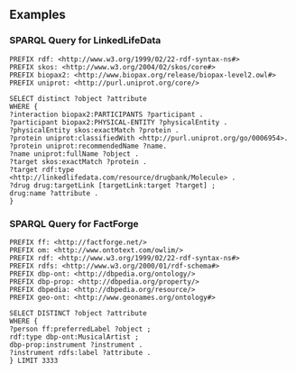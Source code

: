 ## Examples

### SPARQL Query for LinkedLifeData

    PREFIX rdf: <http://www.w3.org/1999/02/22-rdf-syntax-ns#>  
    PREFIX skos: <http://www.w3.org/2004/02/skos/core#>  
    PREFIX biopax2: <http://www.biopax.org/release/biopax-level2.owl#>  
    PREFIX uniprot: <http://purl.uniprot.org/core/>  
    
    SELECT distinct ?object ?attribute  
    WHERE {  
    ?interaction biopax2:PARTICIPANTS ?participant .  
    ?participant biopax2:PHYSICAL-ENTITY ?physicalEntity .  
    ?physicalEntity skos:exactMatch ?protein .  
    ?protein uniprot:classifiedWith <http://purl.uniprot.org/go/0006954>.  
    ?protein uniprot:recommendedName ?name.  
    ?name uniprot:fullName ?object .  
    ?target skos:exactMatch ?protein .  
    ?target rdf:type <http://linkedlifedata.com/resource/drugbank/Molecule> .  
    ?drug drug:targetLink [targetLink:target ?target] ;  
    drug:name ?attribute .  
    }  

### SPARQL Query for FactForge

    PREFIX ff: <http://factforge.net/>  
    PREFIX om: <http://www.ontotext.com/owlim/>  
    PREFIX rdf: <http://www.w3.org/1999/02/22-rdf-syntax-ns#>  
    PREFIX rdfs: <http://www.w3.org/2000/01/rdf-schema#>  
    PREFIX dbp-ont: <http://dbpedia.org/ontology/>  
    PREFIX dbp-prop: <http://dbpedia.org/property/>  
    PREFIX dbpedia: <http://dbpedia.org/resource/>  
    PREFIX geo-ont: <http://www.geonames.org/ontology#>  
    
    SELECT DISTINCT ?object ?attribute  
    WHERE {  
    ?person ff:preferredLabel ?object ;  
    rdf:type dbp-ont:MusicalArtist ;  
    dbp-prop:instrument ?instrument .  
    ?instrument rdfs:label ?attribute .  
    } LIMIT 3333  
